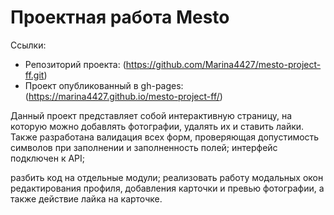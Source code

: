 # Проектная работа Mesto

Ссылки:
- Репозиторий проекта: (https://github.com/Marina4427/mesto-project-ff.git)
- Проект опубликованный в gh-pages: (https://marina4427.github.io/mesto-project-ff/)


Данный проект представляет собой интерактивную страницу, на которую можно добавлять фотографии, удалять их и ставить лайки.
Также разработана валидация всех форм, проверяющая допустимость символов при заполнении и заполненность полей;
интерфейс подключен к API;

разбить код на отдельные модули;
реализовать работу модальных окон редактирования профиля, добавления карточки и превью фотографии, а также действие лайка на карточке.



